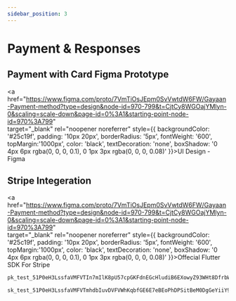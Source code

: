 ```yaml
---
sidebar_position: 3
---
```


# Payment & Responses

<!---==============START==================-->

## Payment with Card Figma Prototype

<a href="https://www.figma.com/proto/7VmTiOsJEpm0SvVwtdW6FW/Gayaan-Payment-method?type=design&node-id=970-799&t=CjtCy8WGOajYMlyn-0&scaling=scale-down&page-id=0%3A1&starting-point-node-id=970%3A799"  
target="_blank" 
rel="noopener noreferrer"
style={{ 
  backgroundColor: '#25c19f', 
  padding: '10px 20px', 
  borderRadius: '5px', 
  fontWeight: '600',
  topMargin:'1000px',
  color: 'black', 
  textDecoration: 'none',
  boxShadow: '0 4px 6px rgba(0, 0, 0, 0.1), 0 1px 3px rgba(0, 0, 0, 0.08)'
}}>UI Design - Figma</a>

<div style={{ padding: '10px 20px', }}> </div>



## Stripe Integeration

<a href="https://www.figma.com/proto/7VmTiOsJEpm0SvVwtdW6FW/Gayaan-Payment-method?type=design&node-id=970-799&t=CjtCy8WGOajYMlyn-0&scaling=scale-down&page-id=0%3A1&starting-point-node-id=970%3A799"  
target="_blank" 
rel="noopener noreferrer"
style={{ 
  backgroundColor: '#25c19f', 
  padding: '10px 20px', 
  borderRadius: '5px', 
  fontWeight: '600',
  topMargin:'1000px',
  color: 'black', 
  textDecoration: 'none',
  boxShadow: '0 4px 6px rgba(0, 0, 0, 0.1), 0 1px 3px rgba(0, 0, 0, 0.08)'
}}>Offecial Flutter SDK For Stripe</a>

<div style={{ padding: '10px 20px', }}> </div>

```javascript title"Publishable key(test)"
pk_test_51P0eH3LssfaVMFVTIn7mIlK8pU57cpGKFdnEGcHludiB6EXowyZ93WHt8DfrbWdPd4SqktLmHJLdPM2y1xrXAX8t00W0qx2ZRE
```

```javascript title"Secret key(test)"
sk_test_51P0eH3LssfaVMFVTmhdbIuvDVFVWhKqbfGE6E7eBEoPhDPSitBeM0DgGeYiiY9bg3SQgrdCAVfU11YxVwhA2MhF8007Ch1B6Qg
```

<!---==============END==================-->



